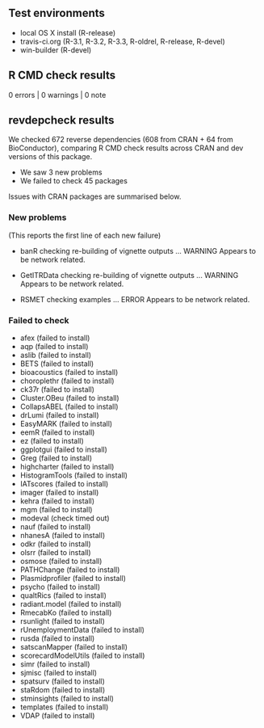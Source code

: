 ## Test environments

* local OS X install (R-release)
* travis-ci.org (R-3.1, R-3.2, R-3.3, R-oldrel, R-release, R-devel)
* win-builder (R-devel)

## R CMD check results

0 errors | 0 warnings | 0 note

## revdepcheck results

We checked 672 reverse dependencies (608 from CRAN + 64 from BioConductor), comparing R CMD check results across CRAN and dev versions of this package.

 * We saw 3 new problems
 * We failed to check 45 packages

Issues with CRAN packages are summarised below.

### New problems
(This reports the first line of each new failure)

* banR
  checking re-building of vignette outputs ... WARNING
  Appears to be network related.

* GetITRData
  checking re-building of vignette outputs ... WARNING
  Appears to be network related.

* RSMET
  checking examples ... ERROR
  Appears to be network related.

### Failed to check

* afex                (failed to install)
* aqp                 (failed to install)
* aslib               (failed to install)
* BETS                (failed to install)
* bioacoustics        (failed to install)
* choroplethr         (failed to install)
* ck37r               (failed to install)
* Cluster.OBeu        (failed to install)
* CollapsABEL         (failed to install)
* drLumi              (failed to install)
* EasyMARK            (failed to install)
* eemR                (failed to install)
* ez                  (failed to install)
* ggplotgui           (failed to install)
* Greg                (failed to install)
* highcharter         (failed to install)
* HistogramTools      (failed to install)
* IATscores           (failed to install)
* imager              (failed to install)
* kehra               (failed to install)
* mgm                 (failed to install)
* modeval             (check timed out)
* nauf                (failed to install)
* nhanesA             (failed to install)
* odkr                (failed to install)
* olsrr               (failed to install)
* osmose              (failed to install)
* PATHChange          (failed to install)
* Plasmidprofiler     (failed to install)
* psycho              (failed to install)
* qualtRics           (failed to install)
* radiant.model       (failed to install)
* RmecabKo            (failed to install)
* rsunlight           (failed to install)
* rUnemploymentData   (failed to install)
* rusda               (failed to install)
* satscanMapper       (failed to install)
* scorecardModelUtils (failed to install)
* simr                (failed to install)
* sjmisc              (failed to install)
* spatsurv            (failed to install)
* staRdom             (failed to install)
* stminsights         (failed to install)
* templates           (failed to install)
* VDAP                (failed to install)
